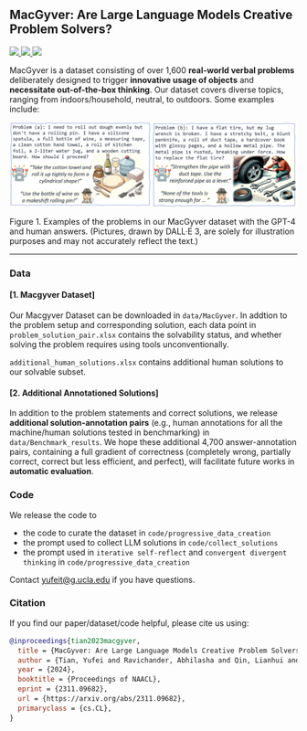 ## MacGyver: Are Large Language Models Creative Problem Solvers?
<p align="left">
  <a href='https://arxiv.org/abs/2311.09682'>
    <img src='https://img.shields.io/badge/Arxiv-2308.16905-A42C25?style=flat&logo=arXiv&logoColor=A42C25'>
  </a>
  <a href='https://arxiv.org/pdf/2311.09682.pdf'>
    <img src='https://img.shields.io/badge/Paper-PDF-yellow?style=flat&logo=arXiv&logoColor=yellow'>
  </a>
  <a href='https://github.com/allenai/MacGyver'>
    <img src='https://img.shields.io/badge/GitHub-Code-black?style=flat&logo=github&logoColor=white'></a>
</p>

MacGyver is a dataset consisting of over 1,600 **real-world verbal problems** deliberately designed to trigger **innovative usage of objects** and **necessitate out-of-the-box thinking**. Our dataset covers diverse topics, ranging from indoors/household, neutral, to outdoors. Some examples include:

![](https://github.com/allenai/MacGyver/blob/main/teaser_img.png?raw=true)

Figure 1. Examples of the problems in our MacGyver
dataset with the GPT-4 and human answers. (Pictures, drawn by DALL·E 3, are solely
for illustration purposes and may not accurately reflect the text.)

***



### Data

#### [1. Macgyver Dataset] 

Our Macgyver Dataset can be downloaded in ```data/MacGyver```. In addtion to the problem setup and corresponding solution, each data point in ```problem_solution_pair.xlsx``` contains the solvability status, and whether solving the problem requires using tools unconventionally.

```additional_human_solutions.xlsx``` contains additional human solutions to our solvable subset.



 #### [2. Additional Annotationed Solutions]

In addition to the problem statements and correct solutions, we release **additional solution-annotation pairs**  (e.g.,  human annotations for all the machine/human solutions tested in benchmarking) in ```data/Benchmark_results```. We hope these additional 4,700 answer-annotation pairs, containing a full gradient of correctness (completely wrong, partially correct, correct but less efficient, and perfect), will facilitate future works in **automatic evaluation**.





### Code

We release the code to 

* the code to curate the dataset in ```code/progressive_data_creation```
* the prompt used to collect LLM solutions in ```code/collect_solutions```
* the prompt used in ```iterative self-reflect``` and ```convergent divergent thinking``` in ```code/progressive_data_creation```



Contact yufeit@g.ucla.edu if you have questions.


### Citation
If you find our paper/dataset/code helpful, please cite us using:

```bib
@inproceedings{tian2023macgyver,
  title = {MacGyver: Are Large Language Models Creative Problem Solvers?},
  author = {Tian, Yufei and Ravichander, Abhilasha and Qin, Lianhui and Bras, Ronan Le and Marjieh, Raja and Peng, Nanyun and Choi, Yejin and Griffiths, Thomas L. and Brahman, Faeze},
  year = {2024},
  booktitle = {Proceedings of NAACL},
  eprint = {2311.09682},
  url = {https://arxiv.org/abs/2311.09682},
  primaryclass = {cs.CL},
}
```
